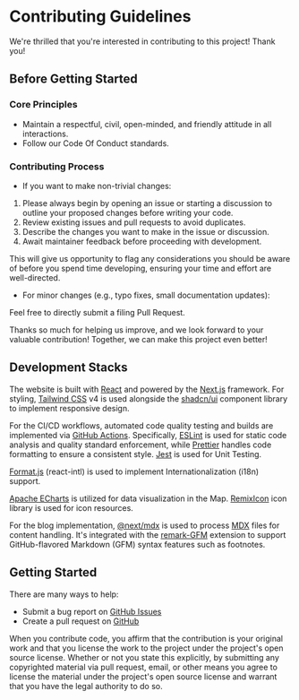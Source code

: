 # Contributing Guidelines

We're thrilled that you're interested in contributing to this project! Thank you!

## Before Getting Started

### Core Principles

- Maintain a respectful, civil, open-minded, and friendly attitude in all interactions.
- Follow our Code Of Conduct standards.

### Contributing Process

- If you want to make non-trivial changes:

1. Please always begin by opening an issue or starting a discussion to outline your proposed changes before writing your code.
2. Review existing issues and pull requests to avoid duplicates.
3. Describe the changes you want to make in the issue or discussion.
4. Await maintainer feedback before proceeding with development.

This will give us opportunity to flag any considerations you should be aware of before you spend time developing, ensuring your time and effort are well-directed.

- For minor changes (e.g., typo fixes, small documentation updates):

Feel free to directly submit a filing Pull Request.

Thanks so much for helping us improve, and we look forward to your valuable contribution! Together, we can make this project even better!

## Development Stacks

The website is built with [React](https://react.dev/) and powered by the [Next.js](https://nextjs.org/) framework. For styling, [Tailwind CSS](https://tailwindcss.com/) v4 is used alongside the [shadcn/ui](https://ui.shadcn.com/) component library to implement responsive design.

For the CI/CD workflows, automated code quality testing and builds are implemented via [GitHub Actions](https://github.com/features/actions). Specifically, [ESLint](https://eslint.org/) is used for static code analysis and quality standard enforcement, while [Prettier](https://prettier.org/) handles code formatting to ensure a consistent style. [Jest](https://jestjs.io/) is used for Unit Testing.

[Format.js](https://github.com/formatjs/formatjs) (react-intl) is used to implement Internationalization (i18n) support.

[Apache ECharts](https://echarts.apache.org/) is utilized for data visualization in the Map. [RemixIcon](https://remixicon.com/) icon library is used for icon resources.

For the blog implementation, [@next/mdx](https://www.npmjs.com/package/@next/mdx) is used to process [MDX](https://mdxjs.com/) files for content handling. It's integrated with the [remark-GFM](https://github.com/remarkjs/remark-gfm) extension to support GitHub-flavored Markdown (GFM) syntax features such as footnotes.

## Getting Started

There are many ways to help:

- Submit a bug report on [GitHub Issues](https://github.com/ittuann/qingshanasd/issues)
- Create a pull request on [GitHub](https://github.com/ittuann/qingshanasd/pulls)

When you contribute code, you affirm that the contribution is your original work and that you license the work to the project under the project's open source license. Whether or not you state this explicitly, by submitting any copyrighted material via pull request, email, or other means you agree to license the material under the project's open source license and warrant that you have the legal authority to do so.
